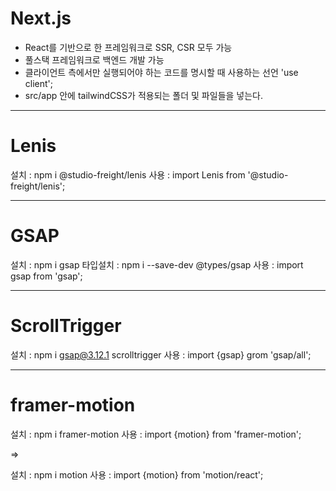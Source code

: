 # Next.js

- React를 기반으로 한 프레임워크로 SSR, CSR 모두 가능
- 풀스택 프레임워크로 백엔드 개발 가능
- 클라이언트 측에서만 실행되어야 하는 코드를 명시할 때 사용하는 선언
'use client';
- src/app 안에 tailwindCSS가 적용되는 폴더 및 파일들을 넣는다.

---

# Lenis

설치 : npm i @studio-freight/lenis
사용 : import Lenis from '@studio-freight/lenis';

---

# GSAP

설치 : npm i gsap
타입설치 : npm i --save-dev @types/gsap
사용 : import gsap from 'gsap';

---

# ScrollTrigger

설치 : npm i gsap@3.12.1 scrolltrigger
사용 : import {gsap} grom 'gsap/all';

---

# framer-motion

설치 : npm i framer-motion
사용 : import {motion} from 'framer-motion';

=>

설치 : npm i motion
사용 : import {motion} from 'motion/react';